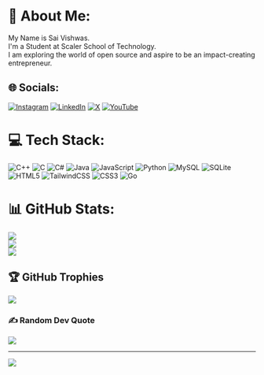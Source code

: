 # 💫 About Me:
My Name is Sai Vishwas. <br>I'm a Student at Scaler School of Technology. <br>I am exploring the world of open source and aspire to be an impact-creating entrepreneur. 


## 🌐 Socials:
[![Instagram](https://img.shields.io/badge/Instagram-%23E4405F.svg?logo=Instagram&logoColor=white)](https://instagram.com/saivishwasgooty) [![LinkedIn](https://img.shields.io/badge/LinkedIn-%230077B5.svg?logo=linkedin&logoColor=white)](https://linkedin.com/in/sai-vishwas-gooty) [![X](https://img.shields.io/badge/X-black.svg?logo=X&logoColor=white)](https://x.com/saivishwasgooty) [![YouTube](https://img.shields.io/badge/YouTube-%23FF0000.svg?logo=YouTube&logoColor=white)](https://youtube.com/@guidetointernet902) 

# 💻 Tech Stack:
![C++](https://img.shields.io/badge/c++-%2300599C.svg?style=for-the-badge&logo=c%2B%2B&logoColor=white) ![C](https://img.shields.io/badge/c-%2300599C.svg?style=for-the-badge&logo=c&logoColor=white) ![C#](https://img.shields.io/badge/c%23-%23239120.svg?style=for-the-badge&logo=csharp&logoColor=white) ![Java](https://img.shields.io/badge/java-%23ED8B00.svg?style=for-the-badge&logo=openjdk&logoColor=white) ![JavaScript](https://img.shields.io/badge/javascript-%23323330.svg?style=for-the-badge&logo=javascript&logoColor=%23F7DF1E) ![Python](https://img.shields.io/badge/python-3670A0?style=for-the-badge&logo=python&logoColor=ffdd54) ![MySQL](https://img.shields.io/badge/mysql-4479A1.svg?style=for-the-badge&logo=mysql&logoColor=white) ![SQLite](https://img.shields.io/badge/sqlite-%2307405e.svg?style=for-the-badge&logo=sqlite&logoColor=white) ![HTML5](https://img.shields.io/badge/html5-%23E34F26.svg?style=for-the-badge&logo=html5&logoColor=white) ![TailwindCSS](https://img.shields.io/badge/tailwindcss-%2338B2AC.svg?style=for-the-badge&logo=tailwind-css&logoColor=white) ![CSS3](https://img.shields.io/badge/css3-%231572B6.svg?style=for-the-badge&logo=css3&logoColor=white) ![Go](https://img.shields.io/badge/go-%2300ADD8.svg?style=for-the-badge&logo=go&logoColor=white)
# 📊 GitHub Stats:
![](https://github-readme-stats.vercel.app/api?username=G-SaiVishwas&theme=dark&hide_border=false&include_all_commits=true&count_private=true)<br/>
![](https://github-readme-streak-stats.herokuapp.com/?user=G-SaiVishwas&theme=dark&hide_border=false)<br/>
![](https://github-readme-stats.vercel.app/api/top-langs/?username=G-SaiVishwas&theme=dark&hide_border=false&include_all_commits=true&count_private=true&layout=compact)

## 🏆 GitHub Trophies
![](https://github-profile-trophy.vercel.app/?username=G-SaiVishwas&theme=radical&no-frame=false&no-bg=true&margin-w=4)

### ✍️ Random Dev Quote
![](https://quotes-github-readme.vercel.app/api?type=horizontal&theme=radical)

---
[![](https://visitcount.itsvg.in/api?id=G-SaiVishwas&icon=0&color=0)](https://visitcount.itsvg.in)

<!-- Proudly created with GPRM ( https://gprm.itsvg.in ) -->
